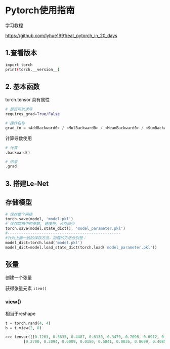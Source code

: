 # Pytorch使用指南

学习教程

https://github.com/lyhue1991/eat_pytorch_in_20_days

## 1.查看版本

```bash
import torch
print(torch.__version__)
```



## 2. 基本函数

torch.tensor 具有属性

```python
# 是否可以求导
requires_grad=True/False 

# 操作名称
grad_fn = <AddBackward0> / <MulBackward0> / <MeanBackward0> / <SumBackward0>
```

计算导数使用

```python
# 计算
.backward()

# 结果
.grad
```



## 3. 搭建Le-Net







## 存储模型

```python
# 保存整个网络
torch.save(model, 'model.pkl') 
# 保存网络中的参数, 速度快，占空间少
torch.save(model.state_dict(), 'model_parameter.pkl')
#--------------------------------------------------
#针对上面一般的保存方法，加载的方法分别是：
model_dict=torch.load('model.pkl')
model_dict=model.load_state_dict(torch.load('model_parameter.pkl'))
```





## 张量

创建一个张量



获得张量元素 `item()`





### view()

相当于reshape

```python
t = torch.rand(4, 4)
b = t.view(2, 8)

>>> tensor([[0.1263, 0.5635, 0.4487, 0.6130, 0.3470, 0.7098, 0.6912, 0.9653],
        [0.2700, 0.3094, 0.6009, 0.0180, 0.5841, 0.0036, 0.8699, 0.4085]])
```

